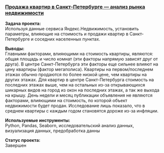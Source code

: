 ### [Продажа квартир в Санкт-Петербурге — анализ рынка недвижимости](https://github.com/chusovalex/DataScienceProjects/blob/main/project_02/project_02_real_estate_market_research.ipynb)

**Задача проекта:**\
Используя данные сервиса Яндекс.Недвижимость, установить параметры, влияющие на стоимость и продажи квартир в Санкт-Петербурге и соседних населенных пунктах.

**Выводы:**\
Главными факторами, влияющими на стоимость квартиры, являются: общая площадь и число комнат (эти факторы напрямую зависят друг от друга). В центре Санкт-Петербурга  эти факторы еще сильнее влияют на цену квартиры (фактор мегаполиса). Квартиры на первом/последнем этажах обычно продаются по более низкой цене, чем квартиры на других этажах. Для квартир в центре Санкт-Петербурга стоимость на последних этажах выше, чем на остальных из-за открывающихся шикарных видов на город из окон на последних этажах, а так же выхода на крышу. День недели и месяц публикации объявления не являются факторами, влияющими на стоимость, по которой объект недвижимости будет продан. Исследование лишь показало, что в среднем квартиры с каждым годом становятся дороже из-за инфляции. 


**Используемые инструменты:**\
Python, Pandas, Seaborn, исследовательский анализ данных, визуализация данных, предобработка данны

**Cтатус проекта:**\
Завершен
